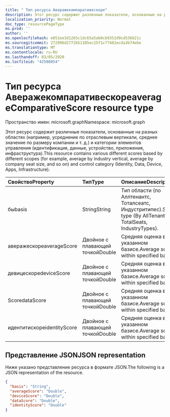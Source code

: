 ```yaml
---
title: " Тип ресурса Аверажекомпаративескоре"
description: Этот ресурс содержит различные показатели, основанные на разных областях (например, усреднение по отраслевым вертикали, среднее значение по размеру компании и т. д.) и категории элементов управления (идентификация, данные, устройство, приложения, инфраструктура).
localization_priority: Normal
doc_type: resourcePageType
ms.prod: ''
author: ''
ms.openlocfilehash: e051ee3d1265c1dc65a5ab0cb9352d9cd536b21c
ms.sourcegitcommit: 272996d2772b51105ec25f1cf7482ecda3b74ebe
ms.translationtype: MT
ms.contentlocale: ru-RU
ms.lasthandoff: 03/05/2020
ms.locfileid: "42508054"
---
```

#  <a name="averagecomparativescore-resource-type"></a><span data-ttu-id="31057-103">Тип ресурса Аверажекомпаративескоре</span><span class="sxs-lookup"><span data-stu-id="31057-103">averageComparativeScore resource type</span></span>

<span data-ttu-id="31057-104">Пространство имен: microsoft.graph</span><span class="sxs-lookup"><span data-stu-id="31057-104">Namespace: microsoft.graph</span></span>

<span data-ttu-id="31057-105">Этот ресурс содержит различные показатели, основанные на разных областях (например, усреднение по отраслевым вертикали, среднее значение по размеру компании и т. д.) и категории элементов управления (идентификация, данные, устройство, приложения, инфраструктура).</span><span class="sxs-lookup"><span data-stu-id="31057-105">This resource contains various different scores based by different scopes (for example, average by industry vertical, average by company seat size, and so on) and control category (Identity, Data, Device, Apps, Infrastructure).</span></span>

|<span data-ttu-id="31057-106">Свойство</span><span class="sxs-lookup"><span data-stu-id="31057-106">Property</span></span> |<span data-ttu-id="31057-107">Тип</span><span class="sxs-lookup"><span data-stu-id="31057-107">Type</span></span> |<span data-ttu-id="31057-108">Описание</span><span class="sxs-lookup"><span data-stu-id="31057-108">Description</span></span> |
|:--|:--|:--|
|   <span data-ttu-id="31057-109">бы</span><span class="sxs-lookup"><span data-stu-id="31057-109">basis</span></span>   |   <span data-ttu-id="31057-110">String</span><span class="sxs-lookup"><span data-stu-id="31057-110">String</span></span>  |   <span data-ttu-id="31057-111">Тип области (по Аллтенантс, Тоталсеатс, Индустритипес).</span><span class="sxs-lookup"><span data-stu-id="31057-111">Scope type (By AllTenants, TotalSeats, IndustryTypes).</span></span>  |
|   <span data-ttu-id="31057-112">аверажескоре</span><span class="sxs-lookup"><span data-stu-id="31057-112">averageScore</span></span>    |   <span data-ttu-id="31057-113">Двойное с плавающей точкой</span><span class="sxs-lookup"><span data-stu-id="31057-113">Double</span></span>  | <span data-ttu-id="31057-114">Средняя оценка в указанном базисе.</span><span class="sxs-lookup"><span data-stu-id="31057-114">Average score within specified basis.</span></span> |
|   <span data-ttu-id="31057-115">девицескоре</span><span class="sxs-lookup"><span data-stu-id="31057-115">deviceScore</span></span> |   <span data-ttu-id="31057-116">Двойное с плавающей точкой</span><span class="sxs-lookup"><span data-stu-id="31057-116">Double</span></span>  | <span data-ttu-id="31057-117">Средняя оценка в указанном базисе.</span><span class="sxs-lookup"><span data-stu-id="31057-117">Average score within specified basis.</span></span> |
|   <span data-ttu-id="31057-118">Score</span><span class="sxs-lookup"><span data-stu-id="31057-118">dataScore</span></span>   |   <span data-ttu-id="31057-119">Двойное с плавающей точкой</span><span class="sxs-lookup"><span data-stu-id="31057-119">Double</span></span>  | <span data-ttu-id="31057-120">Средняя оценка в указанном базисе.</span><span class="sxs-lookup"><span data-stu-id="31057-120">Average score within specified basis.</span></span> |
|   <span data-ttu-id="31057-121">идентитискоре</span><span class="sxs-lookup"><span data-stu-id="31057-121">identityScore</span></span>   |   <span data-ttu-id="31057-122">Двойное с плавающей точкой</span><span class="sxs-lookup"><span data-stu-id="31057-122">Double</span></span>  | <span data-ttu-id="31057-123">Средняя оценка в указанном базисе.</span><span class="sxs-lookup"><span data-stu-id="31057-123">Average score within specified basis.</span></span> |

## <a name="json-representation"></a><span data-ttu-id="31057-124">Представление JSON</span><span class="sxs-lookup"><span data-stu-id="31057-124">JSON representation</span></span>

<span data-ttu-id="31057-125">Ниже указано представление ресурса в формате JSON.</span><span class="sxs-lookup"><span data-stu-id="31057-125">The following is a JSON representation of the resource.</span></span>

<!-- {
  "blockType": "resource",
  "optionalProperties": [

  ],
  "@odata.type": "microsoft.graph.averageComparativeScore"
}-->

```json
{
  "basis": "String",
  "averageScore": "Double",
  "deviceScore": "Double",
  "dataScore": "Double",
  "identityScore": "Double"
}

```


<!-- {
  "type": "#page.annotation",
  "description": "averageComparativeScore resource",
  "keywords": "",
  "section": "documentation",
  "tocPath": ""
}-->
